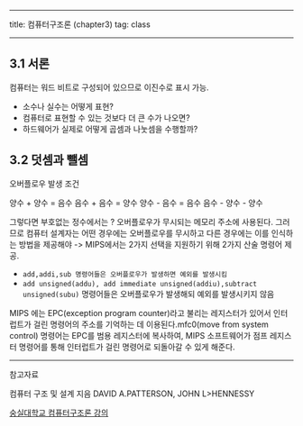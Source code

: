 
---

title:  컴퓨터구조론 (chapter3)
tag: class 

---

## 3.1 서론

컴퓨터는 워드 비트로 구성되어 있으므로 이진수로 표시 가능.
*	소수나 실수는 어떻게 표현?
*	컴퓨터로 표현할 수 있는 것보다 더 큰 수가 나오면?
*	하드웨어가 실제로 어떻게 곱셈과 나눗셈을 수행할까?

## 3.2 덧셈과 뺄셈

오버플로우 발생 조건

양수 + 양수 = 음수 
음수 + 음수 = 양수
양수 - 음수 = 음수
음수 - 양수 - 양수

그렇다면 부호없는 정수에서는 ? 오버플로우가 무시되는 메모리 주소에 사용된다. 
그러므로 컴퓨터 설계자는 어떤 경우에는 오버플로우를 무시하고 다른 경우에는 이를 인식하는 방법을 제공해야 -> MIPS에서는 2가지 선택을 지원하기 위해 2가지 산술 명령어 제공.

*	`add,addi,sub 명령어들은 오버플로우가 발생하면 예외를 발생시킴`
*	`add unsigned(addu), add immediate unsigned(addiu),subtract unsigned(subu)` 명령어들은 오버플로우가 발생해되 예외를 발생시키지 않음

MIPS 에는 EPC(exception program counter)라고 불리는 레지스터가 있어서 인터럽트가 걸린 명령어의 주소를 기억하는 데 이용된다.mfc0(move from system control) 명령어는 EPC를 범용 레지스터에 복사하여, MIPS 소프트웨어가 점프 레지스터 명령어를 통해 인터럽트가 걸린 명령어로 되돌아갈 수 있게 해준다.



---

참고자료 


컴퓨터 구조 및 설계 지음 DAVID A.PATTERSON, JOHN L>HENNESSY 

[숭실대학교 컴퓨터구조론 강의](http://www.kocw.net/home/search/kemView.do?kemId=998138)
